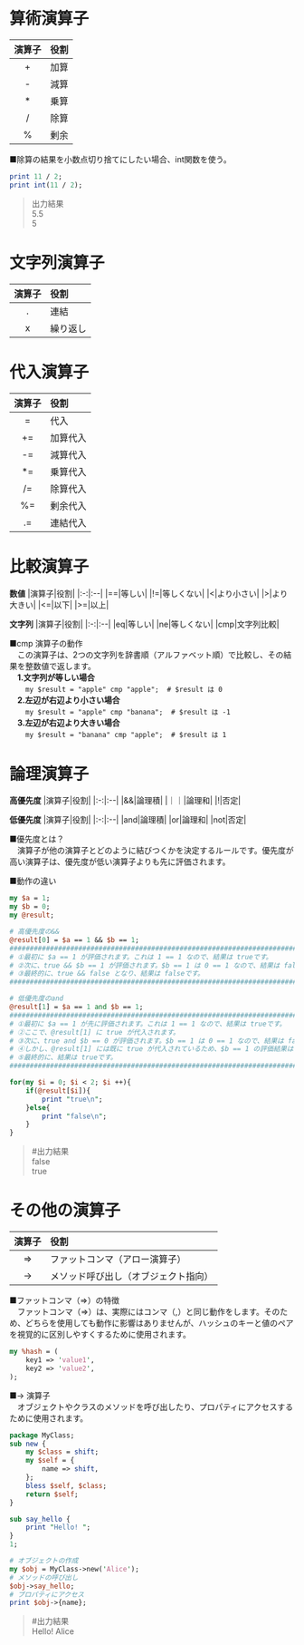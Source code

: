 # 算術演算子  
|演算子|役割|
|:-:|:--|
|+|加算|
|-|減算|
|*|乗算|
|/|除算|
|%|剰余|

■除算の結果を小数点切り捨てにしたい場合、int関数を使う。  
```perl
print 11 / 2;
print int(11 / 2);
```
>出力結果  
>5.5  
>5  
  
# 文字列演算子  
|演算子|役割|
|:-:|:--|
|.|連結|
|x|繰り返し|
  
# 代入演算子  
|演算子|役割|
|:-:|:--|
|=|代入|
|+=|加算代入|
|-=|減算代入|
|*=|乗算代入|
|/=|除算代入|
|%=|剰余代入|
|.=|連結代入|
  
# 比較演算子
**数値**
|演算子|役割|
|:-:|:--|
|==|等しい|
|!=|等しくない|
|<|より小さい|
|>|より大きい|
|<=|以下|
|>=|以上|
  
**文字列**
|演算子|役割|
|:-:|:--|
|eq|等しい|
|ne|等しくない|
|cmp|文字列比較|
  
■cmp 演算子の動作  
　この演算子は、2つの文字列を辞書順（アルファベット順）で比較し、その結果を整数値で返します。  
　**1.文字列が等しい場合**  
　　`my $result = "apple" cmp "apple";  # $result は 0`  
　**2.左辺が右辺より小さい場合**  
　　`my $result = "apple" cmp "banana";  # $result は -1`  
　**3.左辺が右辺より大きい場合**  
　　`my $result = "banana" cmp "apple";  # $result は 1`  
  
# 論理演算子  
**高優先度**
|演算子|役割|
|:-:|:--|
|&&|論理積|
|｜｜|論理和|
|!|否定|

**低優先度**
|演算子|役割|
|:-:|:--|
|and|論理積|
|or|論理和|
|not|否定|
  
■優先度とは？  
　演算子が他の演算子とどのように結びつくかを決定するルールです。優先度が高い演算子は、優先度が低い演算子よりも先に評価されます。  
  
■動作の違い  
```perl
my $a = 1;
my $b = 0;
my @result;

# 高優先度の&&
@result[0] = $a == 1 && $b == 1;
#####################################################################################
# ①最初に $a == 1 が評価されます。これは 1 == 1 なので、結果は trueです。
# ②次に、true && $b == 1 が評価されます。$b == 1 は 0 == 1 なので、結果は falseです。
# ③最終的に、true && false となり、結果は falseです。
#####################################################################################

# 低優先度のand
@result[1] = $a == 1 and $b == 1;
#####################################################################################
# ①最初に $a == 1 が先に評価されます。これは 1 == 1 なので、結果は trueです。
# ②ここで、@result[1] に true が代入されます。
# ③次に、true and $b == 0 が評価されます。$b == 1 は 0 == 1 なので、結果は falseです。
# ④しかし、@result[1] には既に true が代入されているため、$b == 1 の評価結果は @result[1] には影響しません。
# ⑤最終的に、結果は trueです。
#####################################################################################

for(my $i = 0; $i < 2; $i ++){
    if(@result[$i]){
        print "true\n";
    }else{
        print "false\n";
    }
}
```
>#出力結果  
>false  
>true  
  
# その他の演算子  
|演算子|役割|
|:-:|:--|
|=>|ファットコンマ（アロー演算子）|
|->|メソッド呼び出し（オブジェクト指向）|
  
■ファットコンマ（=>）の特徴  
　ファットコンマ（=>）は、実際にはコンマ（,）と同じ動作をします。そのため、どちらを使用しても動作に影響はありませんが、ハッシュのキーと値のペアを視覚的に区別しやすくするために使用されます。  
```perl
my %hash = (
    key1 => 'value1',
    key2 => 'value2',
);
```
  
■-> 演算子  
　オブジェクトやクラスのメソッドを呼び出したり、プロパティにアクセスするために使用されます。  
```perl
package MyClass;
sub new {
    my $class = shift;
    my $self = {
        name => shift,
    };
    bless $self, $class;
    return $self;
}

sub say_hello {
    print "Hello! ";
}
1;

# オブジェクトの作成
my $obj = MyClass->new('Alice');
# メソッドの呼び出し
$obj->say_hello;
# プロパティにアクセス
print $obj->{name};
```
>#出力結果  
>Hello! Alice
